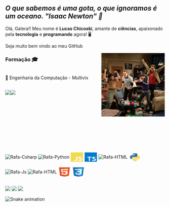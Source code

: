 <h2><i>O que sabemos é uma gota, o que ignoramos é um oceano.  "Isaac Newton" 🔭</i></h2>
<p>Olá, Galera!! Meu nome é <b>Lucas Chicoski</b>, amante de <b>ciências</b>, apaixonado pela <b>tecnologia</b> e <b>programando</b> agora! 🖥️ <p>
<p>Seja muito bem vindo ao meu GitHub</p>
<img  align="right" height="200px" border-radius="100px" src="tbbt.jfif">
<h3>Formação 🎓</h3>
<br/>
🤖 Engenharia da Computação - Multivix

 ##
 
 
<div style='display: flex' >
 <img height="180em"  src="https://github-readme-stats.vercel.app/api?username=lucasChicoski&show_icons=true&theme=dracula&include_all_commits=true&count_private=true&locale=pt-br"/>
<img height="180em"  src="https://github-readme-stats.vercel.app/api/top-langs/?username=lucasChicoski&layout=compact&langs_count=12&theme=dracula"/>
</div>

<div style="display: inline_block"><br>
  <img align="center" alt="Rafa-Csharp" height="30" width="40" src="https://cdn.jsdelivr.net/gh/devicons/devicon/icons/c/c-original.svg">
  <img align="center" alt="Rafa-Python" height="30" width="40" src="https://cdn.jsdelivr.net/gh/devicons/devicon/icons/java/java-original-wordmark.svg">
  <img align="center" alt="Rafa-Js" height="30" width="40" src="https://raw.githubusercontent.com/devicons/devicon/master/icons/javascript/javascript-plain.svg">
  <img align="center" alt="Rafa-Ts" height="30" width="40" src="https://raw.githubusercontent.com/devicons/devicon/master/icons/typescript/typescript-plain.svg">
  <img align="center" alt="Rafa-HTML" height="30" width="40" src="https://cdn.jsdelivr.net/gh/devicons/devicon/icons/dart/dart-original.svg">
  <img align="center" alt="Rafa-Python" height="30" width="40" src="https://raw.githubusercontent.com/devicons/devicon/master/icons/python/python-original.svg">
</div>
<div style="display: inline_block"><br>
  <img align="center" alt="Rafa-Js" height="30" width="40" src="https://cdn.jsdelivr.net/gh/devicons/devicon/icons/vuejs/vuejs-original.svg">
  <img align="center" alt="Rafa-HTML" height="30" width="40" src="https://cdn.jsdelivr.net/gh/devicons/devicon/icons/flutter/flutter-original.svg">
  <img align="center" alt="Rafa-HTML" height="30" width="40" src="https://raw.githubusercontent.com/devicons/devicon/master/icons/html5/html5-original.svg">
  <img align="center" alt="Rafa-CSS" height="30" width="40" src="https://raw.githubusercontent.com/devicons/devicon/master/icons/css3/css3-original.svg">
</div>

##

<div> 


 
 <a href="https://discord.gg/wagxzStdcR" target="_blank"><img src="https://img.shields.io/badge/Discord-7289DA?style=for-the-badge&logo=discord&logoColor=white" target="_blank"></a> 
  <a href = "mailto:lucas.chicoski9@gmail.com"><img src="https://img.shields.io/badge/-Gmail-%23333?style=for-the-badge&logo=gmail&logoColor=white" target="_blank"></a>
  <a href="https://www.linkedin.com/in/lucas-chicoski-b13315a9" target="_blank"><img src="https://img.shields.io/badge/-LinkedIn-%230077B5?style=for-the-badge&logo=linkedin&logoColor=white" target="_blank"></a> 
 
  ![Snake animation](https://github.com/lucasChicoski/lucasChicoski/blob/output/github-contribution-grid-snake.svg)
 
</div>
